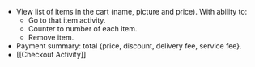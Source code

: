 - View list of items in the cart (name, picture and price). With ability to:
	- Go to that item activity.
	- Counter to number of each item.
	- Remove item.
- Payment summary: total {price, discount, delivery fee, service fee}.
- [[Checkout Activity]]